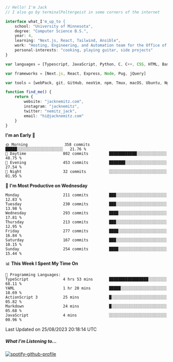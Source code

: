 ```typescript
// Hello! I'm Jack
// I also go by terminalPoltergeist in some corners of the internet

interface what_I'm_up_to {
    school: "University of Minnesota",
    degree: "Computer Science B.S.",
    year: 4,
    learning: "Next.js, React, Tailwind, Ansible",
    work: "Hosting, Engineering, and Automation team for the Office of Information Technology at UMN",
    personal-interests: "cooking, playing guitar, side projects"
}

var languages = [Typescript, JavaScript, Python, C, C++, CSS, HTML, Bash, VimScript]

var frameworks = [Next.js, React, Express, Node, Pug, jQuery]

var tools = [webPack, git, GitHub, neoVim, npm, Tmux, macOS, Ubuntu, Nginx, Ansible, Cloudflare, DigitalOcean]

function find_me() {
    return {
        website: "jacknemitz.com",
        instagram: "jacknemitz",
        twitter: "nemitz_jack",
        email: "hi@jacknemitz.com"
    }
}
```

<!--START_SECTION:waka-->
**I'm an Early 🐤** 

```text
🌞 Morning                358 commits         █████░░░░░░░░░░░░░░░░░░░░   21.76 % 
🌆 Daytime                802 commits         ████████████░░░░░░░░░░░░░   48.75 % 
🌃 Evening                453 commits         ███████░░░░░░░░░░░░░░░░░░   27.54 % 
🌙 Night                  32 commits          ░░░░░░░░░░░░░░░░░░░░░░░░░   01.95 % 
```
📅 **I'm Most Productive on Wednesday** 

```text
Monday                   211 commits         ███░░░░░░░░░░░░░░░░░░░░░░   12.83 % 
Tuesday                  230 commits         ███░░░░░░░░░░░░░░░░░░░░░░   13.98 % 
Wednesday                293 commits         ████░░░░░░░░░░░░░░░░░░░░░   17.81 % 
Thursday                 213 commits         ███░░░░░░░░░░░░░░░░░░░░░░   12.95 % 
Friday                   277 commits         ████░░░░░░░░░░░░░░░░░░░░░   16.84 % 
Saturday                 167 commits         ███░░░░░░░░░░░░░░░░░░░░░░   10.15 % 
Sunday                   254 commits         ████░░░░░░░░░░░░░░░░░░░░░   15.44 % 
```


📊 **This Week I Spent My Time On** 

```text
💬 Programming Languages: 
TypeScript               4 hrs 53 mins       █████████████████░░░░░░░░   68.11 % 
YAML                     1 hr 20 mins        █████░░░░░░░░░░░░░░░░░░░░   18.69 % 
ActionScript 3           25 mins             █░░░░░░░░░░░░░░░░░░░░░░░░   05.82 % 
Markdown                 24 mins             █░░░░░░░░░░░░░░░░░░░░░░░░   05.68 % 
JavaScript               4 mins              ░░░░░░░░░░░░░░░░░░░░░░░░░   00.96 % 
```


 Last Updated on 25/08/2023 20:18:14 UTC
<!--END_SECTION:waka-->

##### What I'm Listening to...

[![spotify-github-profile](https://spotify-github-profile.vercel.app/api/view?uid=jack.nemitz&cover_image=true&show_offline=true&bar_color=53b14f&bar_color_cover=false&background_color=121212FF)](https://spotify-github-profile.vercel.app/api/view?uid=jack.nemitz&redirect=true)

